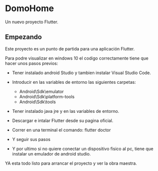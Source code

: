 # DomoHome

Un nuevo proyecto Flutter.

## Empezando

Este proyecto es un punto de partida para una aplicación Flutter.

Para podre visualizar en windows 10 el codigo correctamente tiene que hacer unos pasos previos:

  - Tener instalado android Studio y tambien instalar Visual Studio Code.
  - Introducir en las variables de entorno las siguientes carpetas:
  
    - Android\Sdk\emulator
    - Android\Sdk\platform-tools
    - Android\Sdk\tools
    
  - Tener instalado java jre y en las variables de entorno.
  - Descargar e intalar Flutter desde su pagina oficial.
  - Correr en una terminal el comando: flutter doctor
  - Y seguir sus pasos
  - Y por ultimo si no quiere conectar un dispositivo fisico al pc, tiene que instalar un emulador de android studio.


YA esta todo listo para arrancar el proyecto y ver la obra maestra.

